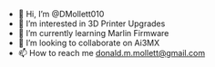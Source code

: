 - 👋 Hi, I’m @DMollett010
- 👀 I’m interested in 3D Printer Upgrades
- 🌱 I’m currently learning Marlin Firmware
- 💞️ I’m looking to collaborate on Ai3MX
- 📫 How to reach me donald.m.mollett@gmail.com

<!---
DMollett010/DMollett010 is a ✨ special ✨ repository because its `README.md` (this file) appears on your GitHub profile.
You can click the Preview link to take a look at your changes.
--->
